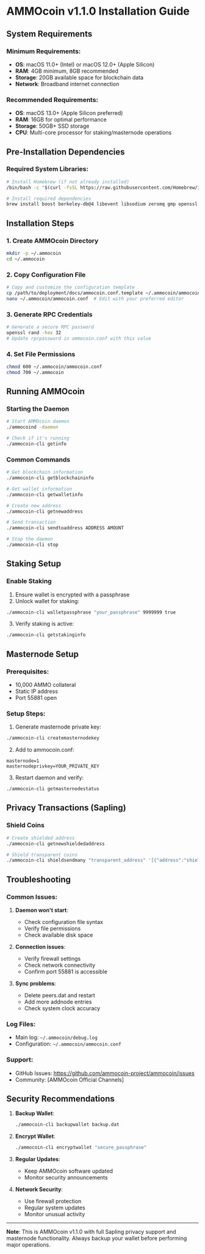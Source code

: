 # AMMOcoin v1.1.0 Installation Guide

## System Requirements

### Minimum Requirements:
- **OS**: macOS 11.0+ (Intel) or macOS 12.0+ (Apple Silicon)
- **RAM**: 4GB minimum, 8GB recommended
- **Storage**: 20GB available space for blockchain data
- **Network**: Broadband internet connection

### Recommended Requirements:
- **OS**: macOS 13.0+ (Apple Silicon preferred)
- **RAM**: 16GB for optimal performance
- **Storage**: 50GB+ SSD storage
- **CPU**: Multi-core processor for staking/masternode operations

## Pre-Installation Dependencies

### Required System Libraries:
```bash
# Install Homebrew (if not already installed)
/bin/bash -c "$(curl -fsSL https://raw.githubusercontent.com/Homebrew/install/HEAD/install.sh)"

# Install required dependencies
brew install boost berkeley-db@4 libevent libsodium zeromq gmp openssl
```

## Installation Steps

### 1. Create AMMOcoin Directory
```bash
mkdir -p ~/.ammocoin
cd ~/.ammocoin
```

### 2. Copy Configuration File
```bash
# Copy and customize the configuration template
cp /path/to/deployment/docs/ammocoin.conf.template ~/.ammocoin/ammocoin.conf
nano ~/.ammocoin/ammocoin.conf  # Edit with your preferred editor
```

### 3. Generate RPC Credentials
```bash
# Generate a secure RPC password
openssl rand -hex 32
# Update rpcpassword in ammocoin.conf with this value
```

### 4. Set File Permissions
```bash
chmod 600 ~/.ammocoin/ammocoin.conf
chmod 700 ~/.ammocoin
```

## Running AMMOcoin

### Starting the Daemon
```bash
# Start AMMOcoin daemon
./ammocoind -daemon

# Check if it's running
./ammocoin-cli getinfo
```

### Common Commands
```bash
# Get blockchain information
./ammocoin-cli getblockchaininfo

# Get wallet information
./ammocoin-cli getwalletinfo

# Create new address
./ammocoin-cli getnewaddress

# Send transaction
./ammocoin-cli sendtoaddress ADDRESS AMOUNT

# Stop the daemon
./ammocoin-cli stop
```

## Staking Setup

### Enable Staking
1. Ensure wallet is encrypted with a passphrase
2. Unlock wallet for staking:
```bash
./ammocoin-cli walletpassphrase "your_passphrase" 9999999 true
```
3. Verify staking is active:
```bash
./ammocoin-cli getstakinginfo
```

## Masternode Setup

### Prerequisites:
- 10,000 AMMO collateral
- Static IP address
- Port 55881 open

### Setup Steps:
1. Generate masternode private key:
```bash
./ammocoin-cli createmasternodekey
```

2. Add to ammocoin.conf:
```
masternode=1
masternodeprivkey=YOUR_PRIVATE_KEY
```

3. Restart daemon and verify:
```bash
./ammocoin-cli getmasternodestatus
```

## Privacy Transactions (Sapling)

### Shield Coins
```bash
# Create shielded address
./ammocoin-cli getnewshieldedaddress

# Shield transparent coins
./ammocoin-cli shieldsendmany "transparent_address" '[{"address":"shielded_address","amount":AMOUNT}]'
```

## Troubleshooting

### Common Issues:

1. **Daemon won't start**:
   - Check configuration file syntax
   - Verify file permissions
   - Check available disk space

2. **Connection issues**:
   - Verify firewall settings
   - Check network connectivity
   - Confirm port 55881 is accessible

3. **Sync problems**:
   - Delete peers.dat and restart
   - Add more addnode entries
   - Check system clock accuracy

### Log Files:
- Main log: `~/.ammocoin/debug.log`
- Configuration: `~/.ammocoin/ammocoin.conf`

### Support:
- GitHub Issues: https://github.com/ammocoin-project/ammocoin/issues
- Community: [AMMOcoin Official Channels]

## Security Recommendations

1. **Backup Wallet**:
   ```bash
   ./ammocoin-cli backupwallet backup.dat
   ```

2. **Encrypt Wallet**:
   ```bash
   ./ammocoin-cli encryptwallet "secure_passphrase"
   ```

3. **Regular Updates**:
   - Keep AMMOcoin software updated
   - Monitor security announcements

4. **Network Security**:
   - Use firewall protection
   - Regular system updates
   - Monitor unusual activity

---

**Note**: This is AMMOcoin v1.1.0 with full Sapling privacy support and masternode functionality. Always backup your wallet before performing major operations.